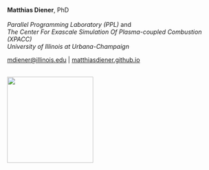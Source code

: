 ---
---

**Matthias Diener**,
PhD<br><br>
*Parallel Programming Laboratory (PPL)* and<br>
*The Center For Exascale Simulation Of Plasma-coupled Combustion (XPACC)* <br>
*University of Illinois at Urbana-Champaign*<br>

<a href="mailto:mdiener@illinois.edu">mdiener@illinois.edu</a> \| <a href="https://matthiasdiener.github.io">matthiasdiener.github.io</a> <br>

<br>

<img src="https://charm.cs.illinois.edu/images/header_ppllogo.png" width="200px">
<!-- <img src="http://illinois.edu/assets/img/branding/wordmark_vertical.png" width="200px"> -->

<!-- QR code -->
<!-- TU Berlin pic -->
<!-- UFRGS pic -->
